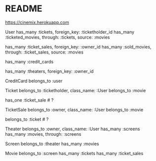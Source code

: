 # README

https://cinemix.herokuapp.com

User
  has_many :tickets, foreign_key: :ticketholder_id
  has_many :ticketed_movies, through: :tickets, source: :movies

  has_many :ticket_sales, foreign_key: :owner_id
  has_many :sold_movies, through: :ticket_sales, source: :movies

  has_many :credit_cards

  has_many :theaters, foreign_key: :owner_id

CreditCard
  belongs_to :user

Ticket
  belongs_to :ticketholder, class_name: :User
  belongs_to :movie

  has_one :ticket_sale # ?

TicketSale
  belongs_to :owner, class_name: :User
  belongs_to :movie

  belongs_to :ticket # ?

Theater
  belongs_to :owner, class_name: :User
  has_many :screens
  has_many :movies, through: :screens

Screen
  belongs_to :theater
  has_many :movies

Movie
  belongs_to :screen
  has_many :tickets
  has_many :ticket_sales
